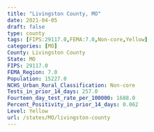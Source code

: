 ```yaml
---
title: "Livingston County, MO"
date: 2021-04-05
draft: false
type: county
tags: [FIPS:29117.0,FEMA:7.0,Non-core,Yellow]
categories: [MO]
County: Livingston County
State: MO
FIPS: 29117.0
FEMA_Region: 7.0
Population: 15227.0
NCHS_Urban_Rural_Classification: Non-core
Tests_in_prior_14_days: 257.0
Fourteen_day_test_rate_per_100000: 1688.0
Percent_Positivity_in_prior_14_days: 0.062
Level: Yellow
url: /states/MO/livingston-county
---
```



